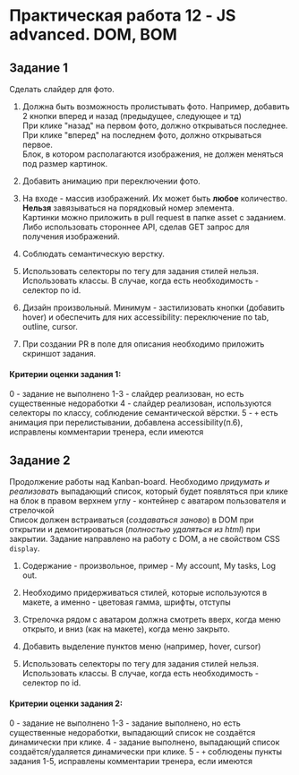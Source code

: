 # Практическая работа 12 - JS advanced. DOM, BOM

## Задание 1

Сделать слайдер для фото.

1. Должна быть возможность пролистывать фото. Например, добавить 2 кнопки вперед и назад (предыдущее, следующее и тд) <br>
При клике "назад" на первом фото, должно открываться последнее. При клике "вперед" на последнем фото, должно открываться первое. <br>
Блок, в котором располагаются изображения, не должен меняться под размер картинок.

2. Добавить анимацию при переключении фото. <br>

3. На входе - массив изображений. Их может быть **любое** количество. **Нельзя** завязываться на порядковый номер элемента. <br>
Картинки можно приложить в pull request в папке asset с заданием. Либо использовать стороннее API, сделав GET запрос для получения изображений.<br>

4. Соблюдать семантическую верстку.<br>

5. Использовать селекторы по тегу для задания стилей нельзя. Использовать классы. В случае, когда есть необходимость - селектор по id.

6. Дизайн произвольный. Минимум - застилизовать кнопки (добавить hover) и обеспечить для них accessibility: переключение по tab, outline, cursor.

7. При создании PR в поле для описания необходимо приложить скриншот задания.

#### Критерии оценки задания 1: 
0 - задание не выполнено
1-3 - слайдер реализован, но есть существенные недоработки
4 - слайдер реализован, используются селекторы по классу, соблюдение семантической вёрстки.
5 - `+` есть анимация при перелистывании, добавлена accessibility(п.6), исправлены комментарии тренера, если имеются

## Задание 2

Продолжение работы над Kanban-board. Необходимо *придумать и реализовать* выпадающий список, который будет появляться при клике на блок в правом верхнем углу - контейнер с аватаром пользователя и стрелочкой <br>
Список должен встраиваться (*создаваться заново*) в DOM при открытии и демонтироваться (*полностью удаляться из html*) при закрытии. Задание направлено на работу с DOM, а не свойством CSS `display`.

1. Содержание - произвольное, пример - My account, My tasks, Log out. <br>

2. Необходимо придерживаться стилей, которые используются в макете, а именно - цветовая гамма, шрифты, отступы<br>

3. Стрелочка рядом с аватаром должна смотреть вверх, когда меню открыто, и вниз (как на макете), когда меню закрыто. <br>

4. Добавить выделение пунктов меню (например, hover, cursor) <br>

5. Использовать селекторы по тегу для задания стилей нельзя. Использовать классы. В случае, когда есть необходимость - селектор по id.

#### Критерии оценки задания 2: 
0 - задание не выполнено
1-3 - задание выполнено, но есть существенные недоработки, выпадающий список не создаётся динамически при клике.
4 - задание выполнено, выпадающий список создаётся/удаляется динамически при клике.
5 - `+` соблюдены пункты задания 1-5, исправлены комментарии тренера, если имеются
